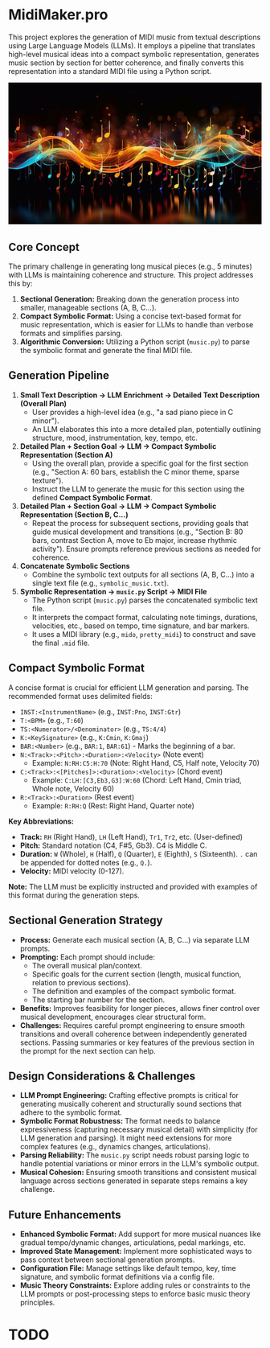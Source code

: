# MidiMaker.pro

This project explores the generation of MIDI music from textual descriptions using Large Language Models (LLMs). It employs a pipeline that translates high-level musical ideas into a compact symbolic representation, generates music section by section for better coherence, and finally converts this representation into a standard MIDI file using a Python script.

![alt text](image.jpg)

## Core Concept

The primary challenge in generating long musical pieces (e.g., 5 minutes) with LLMs is maintaining coherence and structure. This project addresses this by:

1.  **Sectional Generation:** Breaking down the generation process into smaller, manageable sections (A, B, C...).
2.  **Compact Symbolic Format:** Using a concise text-based format for music representation, which is easier for LLMs to handle than verbose formats and simplifies parsing.
3.  **Algorithmic Conversion:** Utilizing a Python script (`music.py`) to parse the symbolic format and generate the final MIDI file.

## Generation Pipeline

1.  **Small Text Description -> LLM Enrichment -> Detailed Text Description (Overall Plan)**
    -   User provides a high-level idea (e.g., "a sad piano piece in C minor").
    -   An LLM elaborates this into a more detailed plan, potentially outlining structure, mood, instrumentation, key, tempo, etc.
2.  **Detailed Plan + Section Goal -> LLM -> Compact Symbolic Representation (Section A)**
    -   Using the overall plan, provide a specific goal for the first section (e.g., "Section A: 60 bars, establish the C minor theme, sparse texture").
    -   Instruct the LLM to generate the music for this section using the defined **Compact Symbolic Format**.
3.  **Detailed Plan + Section Goal -> LLM -> Compact Symbolic Representation (Section B, C...)**
    -   Repeat the process for subsequent sections, providing goals that guide musical development and transitions (e.g., "Section B: 80 bars, contrast Section A, move to Eb major, increase rhythmic activity"). Ensure prompts reference previous sections as needed for coherence.
4.  **Concatenate Symbolic Sections**
    -   Combine the symbolic text outputs for all sections (A, B, C...) into a single text file (e.g., `symbolic_music.txt`).
5.  **Symbolic Representation -> `music.py` Script -> MIDI File**
    -   The Python script (`music.py`) parses the concatenated symbolic text file.
    -   It interprets the compact format, calculating note timings, durations, velocities, etc., based on tempo, time signature, and bar markers.
    -   It uses a MIDI library (e.g., `mido`, `pretty_midi`) to construct and save the final `.mid` file.

## Compact Symbolic Format

A concise format is crucial for efficient LLM generation and parsing. The recommended format uses delimited fields:

-   `INST:<InstrumentName>` (e.g., `INST:Pno`, `INST:Gtr`)
-   `T:<BPM>` (e.g., `T:60`)
-   `TS:<Numerator>/<Denominator>` (e.g., `TS:4/4`)
-   `K:<KeySignature>` (e.g., `K:Cmin`, `K:Gmaj`)
-   `BAR:<Number>` (e.g., `BAR:1`, `BAR:61`) - Marks the beginning of a bar.
-   `N:<Track>:<Pitch>:<Duration>:<Velocity>` (Note event)
    -   Example: `N:RH:C5:H:70` (Note: Right Hand, C5, Half note, Velocity 70)
-   `C:<Track>:<[Pitches]>:<Duration>:<Velocity>` (Chord event)
    -   Example: `C:LH:[C3,Eb3,G3]:W:60` (Chord: Left Hand, Cmin triad, Whole note, Velocity 60)
-   `R:<Track>:<Duration>` (Rest event)
    -   Example: `R:RH:Q` (Rest: Right Hand, Quarter note)

**Key Abbreviations:**

-   **Track:** `RH` (Right Hand), `LH` (Left Hand), `Tr1`, `Tr2`, etc. (User-defined)
-   **Pitch:** Standard notation (C4, F#5, Gb3). C4 is Middle C.
-   **Duration:** `W` (Whole), `H` (Half), `Q` (Quarter), `E` (Eighth), `S` (Sixteenth). `.` can be appended for dotted notes (e.g., `Q.`).
-   **Velocity:** MIDI velocity (0-127).

**Note:** The LLM must be explicitly instructed and provided with examples of this format during the generation steps.

## Sectional Generation Strategy

-   **Process:** Generate each musical section (A, B, C...) via separate LLM prompts.
-   **Prompting:** Each prompt should include:
    -   The overall musical plan/context.
    -   Specific goals for the current section (length, musical function, relation to previous sections).
    -   The definition and examples of the compact symbolic format.
    -   The starting bar number for the section.
-   **Benefits:** Improves feasibility for longer pieces, allows finer control over musical development, encourages clear structural form.
-   **Challenges:** Requires careful prompt engineering to ensure smooth transitions and overall coherence between independently generated sections. Passing summaries or key features of the previous section in the prompt for the next section can help.

## Design Considerations & Challenges

-   **LLM Prompt Engineering:** Crafting effective prompts is critical for generating musically coherent and structurally sound sections that adhere to the symbolic format.
-   **Symbolic Format Robustness:** The format needs to balance expressiveness (capturing necessary musical detail) with simplicity (for LLM generation and parsing). It might need extensions for more complex features (e.g., dynamics changes, articulations).
-   **Parsing Reliability:** The `music.py` script needs robust parsing logic to handle potential variations or minor errors in the LLM's symbolic output.
-   **Musical Cohesion:** Ensuring smooth transitions and consistent musical language across sections generated in separate steps remains a key challenge.

## Future Enhancements

-   **Enhanced Symbolic Format:** Add support for more musical nuances like gradual tempo/dynamic changes, articulations, pedal markings, etc.
-   **Improved State Management:** Implement more sophisticated ways to pass context between sectional generation prompts.
-   **Configuration File:** Manage settings like default tempo, key, time signature, and symbolic format definitions via a config file.
-   **Music Theory Constraints:** Explore adding rules or constraints to the LLM prompts or post-processing steps to enforce basic music theory principles.

# TODO
